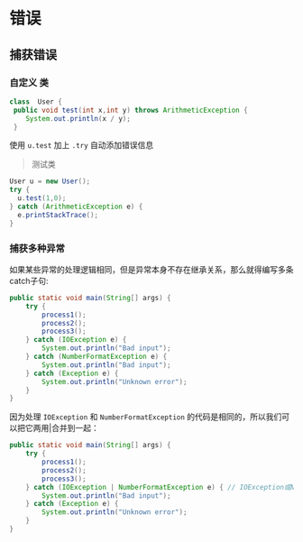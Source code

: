 # 错误

## 捕获错误

### 自定义 类
```java
class  User {
 public void test(int x,int y) throws ArithmeticException {
    System.out.println(x / y);
 }
```

使用 `u.test` 加上 `.try` 自动添加错误信息
> 测试类
```java
User u = new User();
try {
  u.test(1,0);
} catch (ArithmeticException e) {
  e.printStackTrace();
}
```

### 捕获多种异常

如果某些异常的处理逻辑相同，但是异常本身不存在继承关系，那么就得编写多条catch子句:

```java
public static void main(String[] args) {
    try {
        process1();
        process2();
        process3();
    } catch (IOException e) {
        System.out.println("Bad input");
    } catch (NumberFormatException e) {
        System.out.println("Bad input");
    } catch (Exception e) {
        System.out.println("Unknown error");
    }
}
```
因为处理 `IOException` 和 `NumberFormatException` 的代码是相同的，所以我们可以把它两用|合并到一起：

```java
public static void main(String[] args) {
    try {
        process1();
        process2();
        process3();
    } catch (IOException | NumberFormatException e) { // IOException或NumberFormatException
        System.out.println("Bad input");
    } catch (Exception e) {
        System.out.println("Unknown error");
    }
}
```


